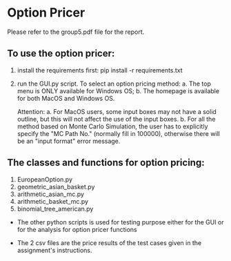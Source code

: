 # Option Pricer

Please refer to the group5.pdf file for the report.

## To use the option pricer:
1. install the requirements first:
   pip install -r requirements.txt

2. run the GUI.py script.
   To select an option pricing method:
   a. The top menu is ONLY available for Windows OS;
   b. The homepage is available for both MacOS and Windows OS.

   Attention:
   a. For MacOS users, some input boxes may not have a solid outline, but this will not affect the use of the input boxes.
   b. For all the method based on Monte Carlo Simulation, the user has to explicitly specify the "MC Path No." (normally fill in 100000),
      otherwise there will be an "input format" error message.

## The classes and functions for option pricing:
1. EuropeanOption.py
2. geometric_asian_basket.py
3. arithmetic_asian_mc.py
4. arithmetic_basket_mc.py
5. binomial_tree_american.py

- The other python scripts is used for testing purpose either for the GUI or for the analysis for option pricer functions

- The 2 csv files are the price results of the test cases given in the assignment's instructions.
